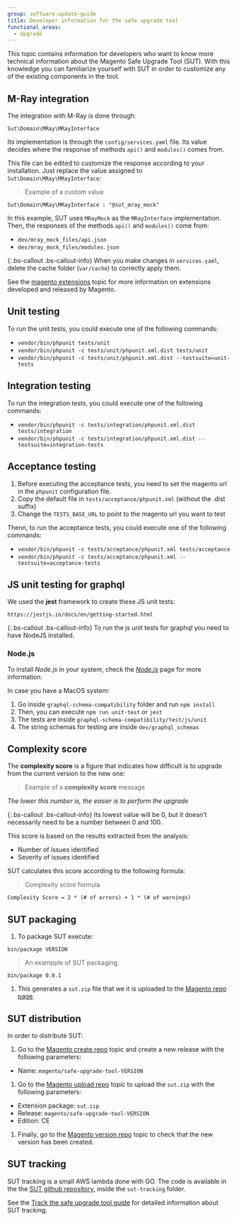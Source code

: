 ```yaml
---
group: software-update-guide
title: Developer information for the safe upgrade tool
functional_areas:
  - Upgrade
---
```


This topic contains information for developers who want to know more technical information about the Magento Safe Upgrade Tool (SUT). With this knowledge you can familiarize yourself with SUT in order to customize any of the existing components in the tool.

## M-Ray integration

The integration with M-Ray is done through:

`Sut\Domain\MRay\MRayInterface`

Its implementation is through the `config/services.yaml` file. Its value decides where the response of methods `api()` and `modules()` comes from.

This file can be edited to customize the response according to your installation. Just replace the value assigned to `Sut\Domain\MRay\MRayInterface`:

> Example of a custom value

`Sut\Domain\MRay\MRayInterface : "@sut_mray_mock"`

In this example, SUT uses `MRayMock` as the `MRayInterface` implementation. Then, the responses of the methods `api()` and `modules()` come from:

*  `dev/mray_mock_files/api.json`
*  `dev/mray_mock_files/modules.json`

{:.bs-callout .bs-callout-info}
When you make changes in `services.yaml`, delete the cache folder (`var/cache`) to correctly apply them.

See the [magento extensions](https://docs.magento.com/user-guide/magento/magento-extensions.html) topic for more information on extensions developed and released by Magento.

## Unit testing

To run the unit tests, you could execute one of the following commands:

*  `vendor/bin/phpunit tests/unit`
*  `vendor/bin/phpunit -c tests/unit/phpunit.xml.dist tests/unit`
*  `vendor/bin/phpunit -c tests/unit/phpunit.xml.dist --testsuite=unit-tests`

## Integration testing

To run the integration tests, you could execute one of the following commands:

*  `vendor/bin/phpunit -c tests/integration/phpunit.xml.dist tests/integration`
*  `vendor/bin/phpunit -c tests/integration/phpunit.xml.dist --testsuite=integration-tests`

## Acceptance testing

1. Before executing the acceptance tests, you need to set the magento url in the `phpunit` configuration file.
1. Copy the default file in `tests/acceptance/phpunit.xml` (without the .dist suffix)
1. Change the `TESTS_BASE_URL` to point to the magento url you want to test

Thenn, to run the acceptance tests, you could execute one of the following commands:

*  `vendor/bin/phpunit -c tests/acceptance/phpunit.xml tests/acceptance`
*  `vendor/bin/phpunit -c tests/acceptance/phpunit.xml --testsuite=acceptance-tests`

## JS unit testing for graphql

We used the **jest** framework to create these JS unit tests:

`https://jestjs.io/docs/en/getting-started.html`

{:.bs-callout .bs-callout-info}
To run the js unit tests for graphql you need to have NodeJS installed.

### Node.js

To install _Node.js_ in your system, check the [_Node.js_](https://nodejs.dev/learn/how-to-install-nodejs) page for more information.

In case you have a MacOS system:

1. Go inside `graphql-schema-compatibility` folder and run `npm install`
1. Then, you can execute `npm run unit-test` or `jest`
1. The tests are inside `graphql-schema-compatibility/test/js/unit`
1. The string schemas for testing are inside `dev/graphql_schemas`

## Complexity score

The **complexity score** is a figure that indicates how difficult is to upgrade from the current version to the new one:

> Example of a **complexity score** message

*The lower this number is, the easier is to perform the upgrade*

{:.bs-callout .bs-callout-info}
Its lowest value will be 0, but it doesn't necessarily need to be a number between 0 and 100.

This score is based on the results extracted from the analysis:

*  Number of issues identified
*  Severity of issues identified

SUT calculates this score according to the following formula:

> Complexity score formula

``Complexity Score = 2 * (# of errors) + 1 * (# of warnings)``

## SUT packaging

1. To package SUT execute:

`bin/package VERSION`

> An exampple of SUT packaging

`bin/package 0.0.1`

1. This generates a `sut.zip` file that we it is uploaded to the [Magento repo page](https://repo.magento.com).

## SUT distribution

In order to distribute SUT:

1. Go to the [Magento create repo](https://repo.magento.com/admin/packagist/web/ceeerelease/create) topic and create a new release with the following parameters:

  *  Name: `magento/safe-upgrade-tool-VERSION`

1. Go to the [Magento upload repo](https://repo.magento.com/admin/upload_m2_version) topic to upload the `sut.zip` with the following parameters:

  *  Extension package: `sut.zip`
  *  Release: `magento/safe-upgrade-tool-VERSION`
  *  Edition: CE

1. Finally, go to the [Magento version repo](https://repo.magento.com/admin/packagist/web/version/list) topic to check that the new version has been created.

## SUT tracking

SUT tracking is a small AWS lambda done with GO. The code is available in the the [SUT github repository](https://github.com/magento-commerce/safe-upgrade-tool), inside the `sut-tracking` folder.

See the [Track the safe upgrade tool guide]({{page.baseurl}}/guides/v2.4/comp-mgr/sut/sut-tracking.html) for detailed information about SUT tracking.
